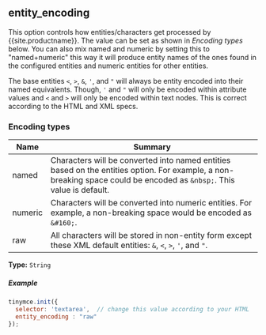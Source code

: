 ## entity_encoding

This option controls how entities/characters get processed by {{site.productname}}. The value can be set as shown in _Encoding types_ below. You can also mix named and numeric by setting this to "named+numeric" this way it will produce entity names of the ones found in the configured entities and numeric entities for other entities.

The base entities `<`, `>`, `&`, `'`, and `"` will always be entity encoded into their named equivalents. Though, `'` and `"` will only be encoded within attribute values and `<` and `>` will only be encoded within text nodes. This is correct according to the HTML and XML specs.

### Encoding types

| Name     | Summary          |
|----------|------------------|
| named    | Characters will be converted into named entities based on the entities option. For example, a non-breaking space could be encoded as `&nbsp;`. This value is default. |
| numeric  | Characters will be converted into numeric entities. For example, a non-breaking space would be encoded as `&#160;`. |
| raw      | All characters will be stored in non-entity form except these XML default entities: ```&```, ```<```, ```>```, ```'```, and ```"```. |

**Type:** `String`

##### Example

```js
tinymce.init({
  selector: 'textarea',  // change this value according to your HTML
  entity_encoding : "raw"
});
```
